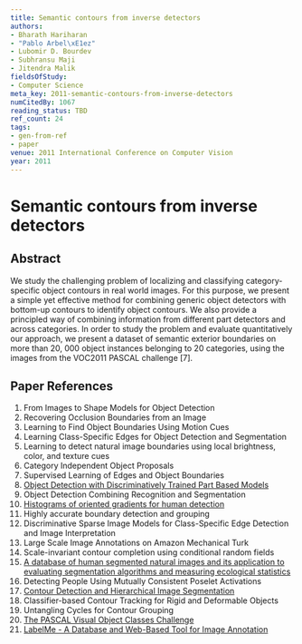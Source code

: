 ```yaml
---
title: Semantic contours from inverse detectors
authors:
- Bharath Hariharan
- "Pablo Arbel\xE1ez"
- Lubomir D. Bourdev
- Subhransu Maji
- Jitendra Malik
fieldsOfStudy:
- Computer Science
meta_key: 2011-semantic-contours-from-inverse-detectors
numCitedBy: 1067
reading_status: TBD
ref_count: 24
tags:
- gen-from-ref
- paper
venue: 2011 International Conference on Computer Vision
year: 2011
---
```


# Semantic contours from inverse detectors

## Abstract

We study the challenging problem of localizing and classifying category-specific object contours in real world images. For this purpose, we present a simple yet effective method for combining generic object detectors with bottom-up contours to identify object contours. We also provide a principled way of combining information from different part detectors and across categories. In order to study the problem and evaluate quantitatively our approach, we present a dataset of semantic exterior boundaries on more than 20, 000 object instances belonging to 20 categories, using the images from the VOC2011 PASCAL challenge [7].

## Paper References

1. From Images to Shape Models for Object Detection
2. Recovering Occlusion Boundaries from an Image
3. Learning to Find Object Boundaries Using Motion Cues
4. Learning Class-Specific Edges for Object Detection and Segmentation
5. Learning to detect natural image boundaries using local brightness, color, and texture cues
6. Category Independent Object Proposals
7. Supervised Learning of Edges and Object Boundaries
8. [Object Detection with Discriminatively Trained Part Based Models](2009-object-detection-with-discriminatively-trained-part-based-models)
9. Object Detection Combining Recognition and Segmentation
10. [Histograms of oriented gradients for human detection](2005-histograms-of-oriented-gradients-for-human-detection)
11. Highly accurate boundary detection and grouping
12. Discriminative Sparse Image Models for Class-Specific Edge Detection and Image Interpretation
13. Large Scale Image Annotations on Amazon Mechanical Turk
14. Scale-invariant contour completion using conditional random fields
15. [A database of human segmented natural images and its application to evaluating segmentation algorithms and measuring ecological statistics](2001-a-database-of-human-segmented-natural-images-and-its-application-to-evaluating-segmentation-algorithms-and-measuring-ecological-statistics)
16. Detecting People Using Mutually Consistent Poselet Activations
17. [Contour Detection and Hierarchical Image Segmentation](2011-contour-detection-and-hierarchical-image-segmentation)
18. Classifier-based Contour Tracking for Rigid and Deformable Objects
19. Untangling Cycles for Contour Grouping
20. [The PASCAL Visual Object Classes Challenge](2006-the-pascal-visual-object-classes-challenge)
21. [LabelMe - A Database and Web-Based Tool for Image Annotation](2007-labelme-a-database-and-web-based-tool-for-image-annotation)
